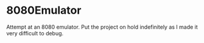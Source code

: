# 8080Emulator
Attempt at an 8080 emulator. Put the project on hold indefinitely as I made it very difficult to debug.
